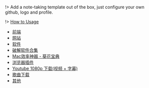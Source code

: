 
!> Add a note-taking template out of the box, just configure your own github, logo and profile.

!> [How to Usage](https://github.com/Rain120/study-notes/tree/note-template)

* [前端](resources/front-end.md)
* [网站](resources/website.md)
* [软件](resources/software.md)
* [破解软件合集](resources/crack-software-collection.md)
* [Mac效率神器 - 葵花宝典](resources/mac-software.md)
* [浏览器插件](resources/browser-plugins.md)
* [Youtube 1080p 下载(视频 + 字幕)](resources/youtube-download.md)
* [歌曲下载](resources/music-download.md)
* [其他](resources/others.md)

